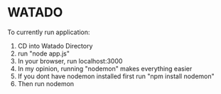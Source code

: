 # WATADO

To currently run application:

1) CD into Watado Directory
2) run "node app.js"
3) In your browser, run localhost:3000
4) In my opinion, running "nodemon" makes everything easier
5) If you dont have nodemon installed first run "npm install nodemon"
6) Then run nodemon
